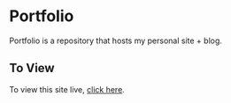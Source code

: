 # Portfolio

Portfolio is a repository that hosts my personal site + blog.

## To View

To view this site live, [click here](https://daviskeene.com).